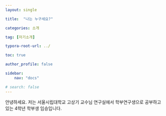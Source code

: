 ```yaml
---
layout: single

title:  "나는 누구세요?"

categories: 소개

tag: [자기소개]

typora-root-url: ../

toc: true

author_profile: false

sidebar:
    nav: "docs"

# search: false
---
```




안녕하세요. 저는 서울시립대학교 고상기 교수님 연구실에서 학부연구생으로 공부하고 있는 4학년 학부생 임승입니다.
